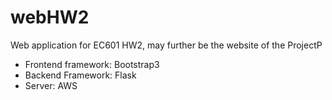 # webHW2
Web application for EC601 HW2, may further be the website of the ProjectP

* Frontend framework: Bootstrap3
* Backend Framework: Flask
* Server: AWS
